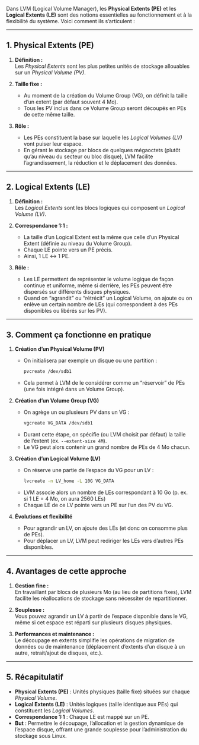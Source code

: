 Dans LVM (Logical Volume Manager), les **Physical Extents (PE)** et les **Logical Extents (LE)** sont des notions essentielles au fonctionnement et à la flexibilité du système. Voici comment ils s’articulent :

---

## 1. Physical Extents (PE)

1. **Définition :**  
   Les *Physical Extents* sont les plus petites unités de stockage allouables sur un *Physical Volume (PV)*.  
   
2. **Taille fixe :**  
   - Au moment de la création du Volume Group (VG), on définit la taille d’un extent (par défaut souvent 4 Mo).  
   - Tous les PV inclus dans ce Volume Group seront découpés en PEs de cette même taille.  

3. **Rôle :**  
   - Les PEs constituent la base sur laquelle les *Logical Volumes (LV)* vont puiser leur espace.  
   - En gérant le stockage par blocs de quelques mégaoctets (plutôt qu’au niveau du secteur ou bloc disque), LVM facilite l’agrandissement, la réduction et le déplacement des données.  

---

## 2. Logical Extents (LE)

1. **Définition :**  
   Les *Logical Extents* sont les blocs logiques qui composent un *Logical Volume (LV)*.  

2. **Correspondance 1:1 :**  
   - La taille d’un Logical Extent est la même que celle d’un Physical Extent (définie au niveau du Volume Group).  
   - Chaque LE pointe vers un PE précis.  
   - Ainsi, 1 LE ↔ 1 PE.  

3. **Rôle :**  
   - Les LE permettent de représenter le volume logique de façon continue et uniforme, même si derrière, les PEs peuvent être dispersés sur différents disques physiques.  
   - Quand on “agrandit” ou “rétrécit” un Logical Volume, on ajoute ou on enlève un certain nombre de LEs (qui correspondent à des PEs disponibles ou libérés sur les PV).  

---

## 3. Comment ça fonctionne en pratique

1. **Création d’un Physical Volume (PV)**  
   - On initialisera par exemple un disque ou une partition :  
     ```bash
     pvcreate /dev/sdb1
     ```
   - Cela permet à LVM de le considérer comme un “réservoir” de PEs (une fois intégré dans un Volume Group).

2. **Création d’un Volume Group (VG)**  
   - On agrège un ou plusieurs PV dans un VG :  
     ```bash
     vgcreate VG_DATA /dev/sdb1
     ```
   - Durant cette étape, on spécifie (ou LVM choisit par défaut) la taille de l’extent (ex. `--extent-size 4M`).  
   - Le VG peut alors contenir un grand nombre de PEs de 4 Mo chacun.

3. **Création d’un Logical Volume (LV)**  
   - On réserve une partie de l’espace du VG pour un LV :  
     ```bash
     lvcreate -n LV_home -L 10G VG_DATA
     ```
   - LVM associe alors un nombre de LEs correspondant à 10 Go (p. ex. si 1 LE = 4 Mo, on aura 2560 LEs)  
   - Chaque LE de ce LV pointe vers un PE sur l’un des PV du VG.

4. **Évolutions et flexibilité**  
   - Pour agrandir un LV, on ajoute des LEs (et donc on consomme plus de PEs).  
   - Pour déplacer un LV, LVM peut rediriger les LEs vers d’autres PEs disponibles.  

---

## 4. Avantages de cette approche

1. **Gestion fine :**  
   En travaillant par blocs de plusieurs Mo (au lieu de partitions fixes), LVM facilite les réallocations de stockage sans nécessiter de repartitionner.  

2. **Souplesse :**  
   Vous pouvez agrandir un LV à partir de l’espace disponible dans le VG, même si cet espace est réparti sur plusieurs disques physiques.  

3. **Performances et maintenance :**  
   Le découpage en extents simplifie les opérations de migration de données ou de maintenance (déplacement d’extents d’un disque à un autre, retrait/ajout de disques, etc.).  

---

## 5. Récapitulatif

- **Physical Extents (PE)** : Unités physiques (taille fixe) situées sur chaque *Physical Volume*.  
- **Logical Extents (LE)** : Unités logiques (taille identique aux PEs) qui constituent les *Logical Volumes*.  
- **Correspondance 1:1** : Chaque LE est mappé sur un PE.  
- **But** : Permettre le découpage, l’allocation et la gestion dynamique de l’espace disque, offrant une grande souplesse pour l’administration du stockage sous Linux.